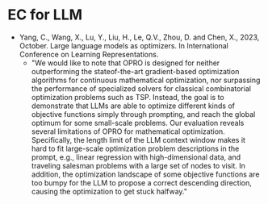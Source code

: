 # EC for LLM

* Yang, C., Wang, X., Lu, Y., Liu, H., Le, Q.V., Zhou, D. and Chen, X., 2023, October. Large language models as optimizers. In International Conference on Learning Representations.
  * "We would like to note that OPRO is designed for neither outperforming the stateof-the-art gradient-based optimization algorithms for continuous mathematical optimization, nor surpassing the performance of specialized solvers for classical combinatorial optimization problems such as TSP. Instead, the goal is to demonstrate that LLMs are able to optimize different kinds of objective functions simply through prompting, and reach the global optimum for some small-scale problems. Our evaluation reveals several limitations of OPRO for mathematical optimization. Specifically, the length limit of the LLM context window makes it hard to fit large-scale optimization problem descriptions in the prompt, e.g., linear regression with high-dimensional data, and traveling salesman problems with a large set of nodes to visit. In addition, the optimization landscape of some objective functions are too bumpy for the LLM to propose a correct descending direction, causing the optimization to get stuck halfway."
